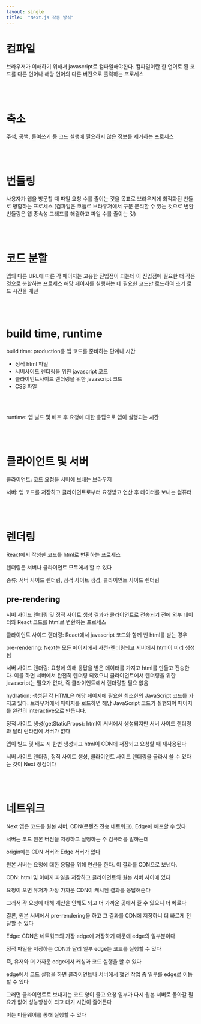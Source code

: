 ```yaml
---
layout: single
title:  "Next.js 작동 방식"
---
```


컴파일
=====
브라우저가 이해하기 위해서 javascript로 컴파일해야한다.
컴파일이란 한 언어로 된 코드를 다른 언어나 해당 언어의 다른 버전으로 출력하는 프로세스

<br/><br/>

축소
=====
주석, 공백, 들여쓰기 등 코드 실행에 필요하지 않은 정보를 제거하는 프로세스

<br/><br/>

번들링
=====
사용자가 웹을 방문할 때 파일 요청 수를 줄이는 것을 목표로 브라우저에 최적화된
번들로 병합하는 프로세스
(컴파일은 코들르 브라우저에서 구문 분석할 수 있는 것으로 변환
번들링은 앱 종속성 그래프를 해결하고 파일 수를 줄이는 것)

<br/><br/>

코드 분할
=====
앱의 다른 URL에 따른 각 페이지는 고유한 진입점이 되는데 
이 진입점에 필요한 더 작은 것으로 분할하는 프로세스
해당 페이지를 실행하는 데 필요한 코드만 로드하여 초기 로드 시간을 개선

<br/><br/>

build time, runtime
===
build time: production용 앱 코드를 준비하는 단계나 시간
- 정적 html 파일
- 서버사이드 렌더링을 위한 javascript 코드
- 클라이언트사이드 렌더링을 위한 javascript 코드
- CSS 파일

<br/><br/>

runtime: 앱 빌드 및 배포 후 요청에 대한 응답으로 앱이 실행되는 시간

<br/><br/>

클라이언트 및 서버
===
클라이언트: 코드 요청을 서버에 보내는 브라우저

서버: 앱 코드를 저장하고 클라이언트로부터 요청받고 연산 후 데이터를 보내는 컴퓨터

<br/><br/>

렌더링
===
React에서 작성한 코드를 html로 변환하는 프로세스

렌더링은 서버나 클라이언트 모두에서 할 수 있다

종류: 서버 사이드 렌더링, 정적 사이트 생성, 클라이언트 사이드 렌더링

pre-rendering
---
서버 사이드 렌더링 및 정적 사이트 생성 결과가 클라이언트로 전송되기 전에 외부 데이터와 React 코드를 html로 변환하는 프로세스

클라이언트 사이드 렌더링: React에서 javascript 코드와 함께 빈 html를 받는 경우

pre-rendering: Next는 모든 페이지에서 사전-렌더링되고 서버에서 html이 미리 생성됨

서버 사이드 렌더링: 요청에 의해 응답을 받은 데이터를 가지고 html를 만들고 전송한다.
이를 하면 서버에서 완전히 렌더링 되었으니 클라이언트에서 렌더링을 위한 javascript는 필요가 없다, 즉 클라이언트에서 렌더링할 필요 없음

hydration: 생성된 각 HTML은 해당 페이지에 필요한 최소한의 JavaScript 코드를 가지고 있다. 브라우저에서 페이지를 로드하면 해당 JavaScript 코드가 실행되어 페이지를 완전히 interactive으로 만듭니다.

정적 사이트 생성(getStaticProps): html이 서버에서 생성되지만 서버 사이드 렌더링과 달리 런타임에 서버가 없다

앱이 빌드 및 배포 시 한번 생성되고 html이 CDN에 저장되고 요청할 때 재사용된다

서버 사이드 렌더링, 정적 사이트 생성, 클라이언트 사이드 렌더링을 골라서 쓸 수 있다는 것이 Next 장점이다

<br/><br/>

네트워크
===
Next 앱은 코드를 원본 서버, CDN(콘텐츠 전송 네트워크), Edge에 배포할 수 있다

서버는 코드 원본 버전을 저장하고 실행하는 주 컴퓨터를 말하는데

origin에는 CDN 서버와 Edge 서버가 있다

원본 서버는 요청에 대한 응답을 위해 연산을 한다. 이 결과를 CDN으로 보낸다.

CDN: html 및 이미지 파일을 저장하고 클라이언트와 원본 서버 사이에 있다

요청이 오면 유저가 가장 가까운 CDN이 캐시된 결과를 응답해준다

그래서 각 요청에 대해 계산을 안해도 되고 더 가까운 곳에서 줄 수 있으니 더 빠르다

결론, 원본 서버에서 pre-rendering을 하고 그 결과를 CDN에 저장하니 더 빠르게 전달할 수 있다

Edge: CDN은 네트워크의 가장 edge에 저장하기 때문에 edge의 일부분이다

정적 파일을 저장하는 CDN과 달리 일부 edge는 코드를 실행할 수 있다

즉, 유저와 더 가까운 edge에서 캐싱과 코드 실행을 할 수 있다

edge에서 코드 실행을 하면 클라이언트나 서버에서 했던 작업 중 일부를 edge로 이동할 수 있다

그러면 클라이언트로 보내지는 코드 양이 줄고 요청 일부가 다시 원본 서버로 돌아갈 필요가 없어 성능향상이 되고 대기 시간이 줄어든다

이는 미들웨어를 통해 실행할 수 있다



